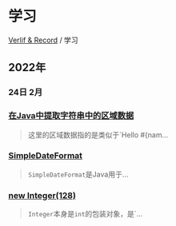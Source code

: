 # 学习

[Verlif & Record](../readme.md) / 学习

## __2022年__

### 24日 __2月__

### [在Java中提取字符串中的区域数据](../docs/学习/使用Java提取字符串中的区域数据.md)

> 这里的区域数据指的是类似于`Hello #{nam...

### [SimpleDateFormat](../docs/学习/SimpleDateFormat.md)

> `SimpleDateFormat`是Java用于...

### [new Integer(128)](../docs/学习/new&#32;Integer(128).md)

> `Integer`本身是`int`的包装对象，是`...


